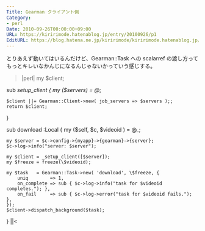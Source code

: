 ```yaml
---
Title: Gearman クライアント側
Category:
- perl
Date: 2010-09-26T00:00:00+09:00
URL: https://kiririmode.hatenablog.jp/entry/20100926/p1
EditURL: https://blog.hatena.ne.jp/kiririmode/kiririmode.hatenablog.jp/atom/entry/8454420450078211549
---
```



とりあえず動いてはいるんだけど、Gearman::Task への scalarref の渡し方ってもっとキレいなかんじになるんじゃないかっていう感じする。

>|perl|
my $client;

sub _setup_client {
    my ($servers) = @_;

    $client ||= Gearman::Client->new( job_servers => $servers );;
    return $client;
}

sub download :Local {
    my ($self, $c, $videoid ) = @_;

    my $server = $c->config->{myapp}->{gearman}->{server};
    $c->log->info("server: $server");

    my $client = _setup_client([$server]);
    my $freeze = freeze(\$videoid);
    
    my $task   = Gearman::Task->new( 'download', \$freeze, {
        uniq        => 1,
        on_complete => sub { $c->log->info("task for $videoid completes."); },
        on_fail     => sub { $c->log->error("task for $videoid fails."); },
    });
    $client->dispatch_background($task);
}
||<
